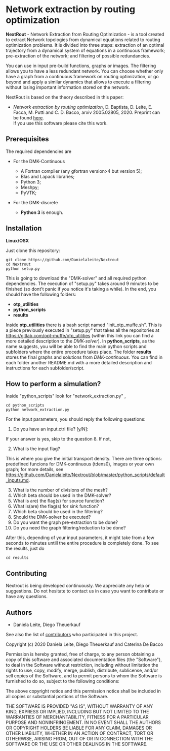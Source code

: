 # Network extraction by routing optimization

**NextRout** - Network Extraction from Routing Optimization - is a tool created to extract Network topologies from dynamical equations related to routing optimization problems. It is divided into three steps: extraction of an optimal trajectory from a dynamical system of equations in a continuous framework; pre-extraction of the network; and filtering of possible redundancies.

You can use in input pre-build functions, graphs or images.  The filtering allows you to have a less redundant network. You can choose whether only have a graph from a continuous framework on routing optimization, or go beyond and apply a similar dynamics that allows to execute a filtering without losing important information stored on the network. 

NextRout is based on the theory described in this paper:
- _Network extraction by routing optimization_, D. Baptista, D. Leite, E. Facca, M. Putti and C. D. Bacco, arxiv 2005.02805, 2020. 
Preprint can be found [here](https://arxiv.org/abs/2005.02805).  
If you use this software please cite this work.

## Prerequisites

The required dependencies are

* For the DMK-Continuous 

	* A Fortran compiler (any gfortran version>4 but version 5);
 	* Blas and Lapack libraries;
 	* Python 3;	
 	* Meshpy;
 	* PyVTK;

* For the DMK-discrete
	* **Python 3** is enough.

## Installation

**Linux/OSX**

Just clone this repository:

```
git clone https://github.com/Danielaleite/Nextrout
cd Nextrout
python setup.py
```

This is going to download the "DMK-solver" and all required python dependencies. The execution of "setup.py" takes around 9 minutes to be finished (so dont't panic if you notice it's taking a while). In the end, you should have the following folders:

* **otp_utilities**
* **python_scripts**
* **results**

Inside **otp_utilities** there is a bash script named "init_otp_muffe.sh". This is a piece previously executed in "setup.py" that takes all the repositories at https://gitlab.com/opt-muffe/otp_utilities (within this link you can find a more detailed description to the _DMK-solver_). In **python_scripts**, as the name suggests, you will be able to find the main python scripts and subfolders where the entire procedure takes place. The folder **results** stores the final graphs and solutions from *DMK-continuous*. You can find in each folder another README.md with a more detailed description and instructions for each subfolder/script. 


## How to perform a simulation?

Inside "python_scripts" look for "network_extraction.py" ,

```
cd python_scripts
python network_extraction.py
```

For the input parameters, you should reply the following questions:

1. Do you have an input.ctrl file? [y/N]:

If your answer is yes, skip to the question 8. If not, 

2.  What is the input flag?

This is where you give the initial transport density. There are three options: predefined funcions for DMK-continuous (tdens0), images or your own graph; for more details, see https://github.com/Danielaleite/Nextrout/blob/master/python_scripts/default_inputs.md.

3. What is the number of divisions of the mesh?
4. Which beta should be used in the DMK-solver?
5. What is are) the flag(s) for source function?
6. What is(are) the flag(s) for sink function?
7. Which beta should be used in the filtering?
8. Should the DMK-solver be executed?
9. Do you want the graph pre-extraction to be done?
10. Do you need the graph filtering/reduction to be done?


After this, depending of your input parameters, it might take from a few seconds to minutes untill the entire procedure is completely done. To see the results, just do

```
cd results
```

## Contributing

Nextrout is being developed continuously. We appreciate any help or suggestions. Do not hesitate to contact us in case you want to contribute or have any questions.


## Authors

* Daniela Leite, Diego Theuerkauf 

See also the list of [contributors](https://github.com/Danielaleite/Nextrout/graphs/contributors) who participated in this project.



Copyright (c) 2020 Daniela Leite, Diego Theuerkauf and Caterina De Bacco

Permission is hereby granted, free of charge, to any person obtaining a copy of this software and associated documentation files (the "Software"), to deal in the Software without restriction, including without limitation the rights to use, copy, modify, merge, publish, distribute, sublicense, and/or sell copies of the Software, and to permit persons to whom the Software is furnished to do so, subject to the following conditions:

The above copyright notice and this permission notice shall be included in all copies or substantial portions of the Software.

THE SOFTWARE IS PROVIDED "AS IS", WITHOUT WARRANTY OF ANY KIND, EXPRESS OR IMPLIED, INCLUDING BUT NOT LIMITED TO THE WARRANTIES OF MERCHANTABILITY, FITNESS FOR A PARTICULAR PURPOSE AND NONINFRINGEMENT. IN NO EVENT SHALL THE AUTHORS OR COPYRIGHT HOLDERS BE LIABLE FOR ANY CLAIM, DAMAGES OR OTHER LIABILITY, WHETHER IN AN ACTION OF CONTRACT, TORT OR OTHERWISE, ARISING FROM, OUT OF OR IN CONNECTION WITH THE SOFTWARE OR THE USE OR OTHER DEALINGS IN THE SOFTWARE.

